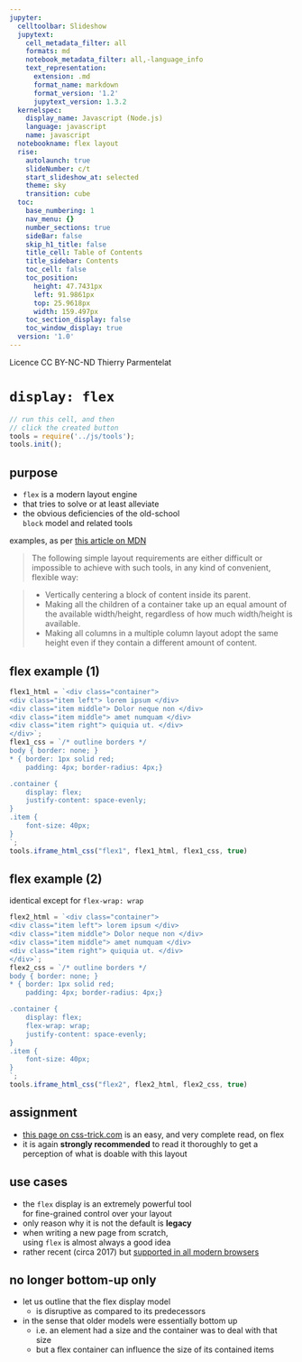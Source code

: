 ```yaml
---
jupyter:
  celltoolbar: Slideshow
  jupytext:
    cell_metadata_filter: all
    formats: md
    notebook_metadata_filter: all,-language_info
    text_representation:
      extension: .md
      format_name: markdown
      format_version: '1.2'
      jupytext_version: 1.3.2
  kernelspec:
    display_name: Javascript (Node.js)
    language: javascript
    name: javascript
  notebookname: flex layout
  rise:
    autolaunch: true
    slideNumber: c/t
    start_slideshow_at: selected
    theme: sky
    transition: cube
  toc:
    base_numbering: 1
    nav_menu: {}
    number_sections: true
    sideBar: false
    skip_h1_title: false
    title_cell: Table of Contents
    title_sidebar: Contents
    toc_cell: false
    toc_position:
      height: 47.7431px
      left: 91.9861px
      top: 25.9618px
      width: 159.497px
    toc_section_display: false
    toc_window_display: true
  version: '1.0'
---
```


<div class="licence">
<span>Licence CC BY-NC-ND</span>
<span>Thierry Parmentelat</span>
</div>

<!-- #region slideshow={"slide_type": ""} -->
# `display: flex` 
<!-- #endregion -->

```javascript
// run this cell, and then 
// click the created button
tools = require('../js/tools');
tools.init();
```

<!-- #region slideshow={"slide_type": "slide"} -->
## purpose
<!-- #endregion -->

<!-- #region slideshow={"slide_type": ""} -->
* `flex` is a modern layout engine  
* that tries to solve or at least alleviate  
* the obvious deficiencies of the old-school  
 `block` model and related tools
<!-- #endregion -->

<!-- #region slideshow={"slide_type": "slide"} -->
examples, as per [this article on MDN](https://developer.mozilla.org/en-US/docs/Learn/CSS/CSS_layout/Flexbox)
> The following simple layout requirements are either difficult or impossible to achieve with such tools, in any kind of convenient, flexible way:

> * Vertically centering a block of content inside its parent.
> * Making all the children of a container take up an equal amount of the available width/height, regardless of how much width/height is available.
> * Making all columns in a multiple column layout adopt the same height even if they contain a different amount of content.
<!-- #endregion -->

<!-- #region slideshow={"slide_type": "slide"} -->
## flex example (1)
<!-- #endregion -->

```javascript hide_input=true
flex1_html = `<div class="container">
<div class="item left"> lorem ipsum </div>
<div class="item middle"> Dolor neque non </div>
<div class="item middle"> amet numquam </div>
<div class="item right"> quiquia ut. </div>
</div>`;
flex1_css = `/* outline borders */
body { border: none; }
* { border: 1px solid red;
    padding: 4px; border-radius: 4px;}

.container {
    display: flex;
    justify-content: space-evenly;
}
.item {
    font-size: 40px;
}
`;
tools.iframe_html_css("flex1", flex1_html, flex1_css, true)
```

<!-- #region slideshow={"slide_type": "slide"} -->
## flex example (2)

identical except for `flex-wrap: wrap`
<!-- #endregion -->

```javascript hide_input=false slideshow={"slide_type": "slide"}
flex2_html = `<div class="container">
<div class="item left"> lorem ipsum </div>
<div class="item middle"> Dolor neque non </div>
<div class="item middle"> amet numquam </div>
<div class="item right"> quiquia ut. </div>
</div>`;
flex2_css = `/* outline borders */
body { border: none; }
* { border: 1px solid red;
    padding: 4px; border-radius: 4px;}

.container {
    display: flex;
    flex-wrap: wrap;
    justify-content: space-evenly;
}
.item {
    font-size: 40px;
}
`;
tools.iframe_html_css("flex2", flex2_html, flex2_css, true)
```

<!-- #region slideshow={"slide_type": "slide"} -->
## assignment

* [this page on css-trick.com](https://css-tricks.com/snippets/css/a-guide-to-flexbox/) is an easy, and very complete read, on flex
* it is again **strongly recommended** to read it thoroughly
  to get a perception of what is doable with this layout
<!-- #endregion -->

<!-- #region slideshow={"slide_type": "slide"} -->
## use cases
<!-- #endregion -->

* the `flex` display is an extremely powerful tool  
  for fine-grained control over your layout
* only reason why it is not the default is **legacy**
* when writing a new page from scratch,  
  using `flex` is almost always a good idea
* rather recent (circa 2017) but [supported in all modern browsers](https://caniuse.com/#feat=flexbox)

<!-- #region slideshow={"slide_type": "slide"} -->
## no longer bottom-up only
<!-- #endregion -->

* let us outline that the flex display model
  * is disruptive as compared to its predecessors
* in the sense that older models were essentially bottom up
  * i.e. an element had a size and the container was to deal with that size
  * but a flex container can influence the size of its contained items
